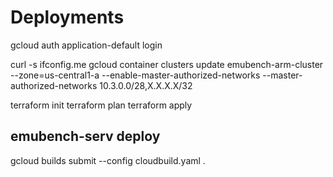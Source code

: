 # Deployments

gcloud auth application-default login

curl -s ifconfig.me
gcloud container clusters update emubench-arm-cluster --zone=us-central1-a --enable-master-authorized-networks --master-authorized-networks 10.3.0.0/28,X.X.X.X/32

terraform init
terraform plan
terraform apply

## emubench-serv deploy
gcloud builds submit --config cloudbuild.yaml .
